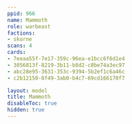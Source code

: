 ```yaml
---
ppid: 966
name: Mammoth
role: warbeast
factions:
- skorne
scans: 4
cards:
- 7eeaa55f-7e17-359c-96ea-e1bcc6f6d1e4
- 3056813f-8219-3b11-b8d2-c8be74a3ec97
- abc28e95-3631-353c-9394-5b2ef1c6a46c
- c2b12150-8f49-3ab0-b4c7-69cd166170f7

layout: model
title: Mammoth
disableToc: true
hidden: true
---
```

